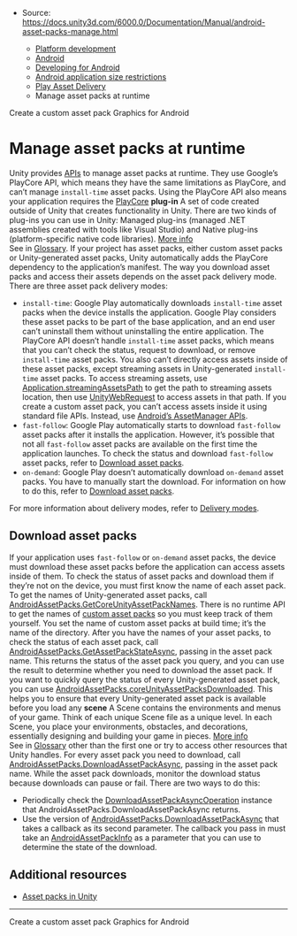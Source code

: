 * Source: https://docs.unity3d.com/6000.0/Documentation/Manual/android-asset-packs-manage.html

  * [Platform development ](https://docs.unity3d.com/6000.0/Documentation/Manual/PlatformSpecific.html)
  * [Android](https://docs.unity3d.com/6000.0/Documentation/Manual/android.html)
  * [Developing for Android](https://docs.unity3d.com/6000.0/Documentation/Manual/android-developing.html)
  * [Android application size restrictions](https://docs.unity3d.com/6000.0/Documentation/Manual/android-application-size-restrictions.html)
  * [Play Asset Delivery](https://docs.unity3d.com/6000.0/Documentation/Manual/play-asset-delivery.html)
  * Manage asset packs at runtime


[](https://docs.unity3d.com/6000.0/Documentation/Manual/android-asset-packs-create-custom.html)
Create a custom asset pack
[](https://docs.unity3d.com/6000.0/Documentation/Manual/android-graphics.html)
Graphics for Android
# Manage asset packs at runtime
Unity provides [APIs](https://docs.unity3d.com/6000.0/Documentation/ScriptReference/Android.AndroidAssetPacks.html) to manage asset packs at runtime. They use Google’s PlayCore API, which means they have the same limitations as PlayCore, and can’t manage `install-time` asset packs. Using the PlayCore API also means your application requires the [PlayCore](https://developer.android.com/guide/playcore) **plug-in** A set of code created outside of Unity that creates functionality in Unity. There are two kinds of plug-ins you can use in Unity: Managed plug-ins (managed .NET assemblies created with tools like Visual Studio) and Native plug-ins (platform-specific native code libraries). [More info](https://docs.unity3d.com/6000.0/Documentation/Manual/plug-ins.html)  
See in [Glossary](https://docs.unity3d.com/6000.0/Documentation/Manual/Glossary.html#Plug-in). If your project has asset packs, either custom asset packs or Unity-generated asset packs, Unity automatically adds the PlayCore dependency to the application’s manifest.
The way you download asset packs and access their assets depends on the asset pack delivery mode. There are three asset pack delivery modes:
  * `install-time`: Google Play automatically downloads `install-time` asset packs when the device installs the application. Google Play considers these asset packs to be part of the base application, and an end user can’t uninstall them without uninstalling the entire application. The PlayCore API doesn’t handle `install-time` asset packs, which means that you can’t check the status, request to download, or remove `install-time` asset packs. You also can’t directly access assets inside of these asset packs, except streaming assets in Unity-generated `install-time` asset packs. To access streaming assets, use [Application.streamingAssetsPath](https://docs.unity3d.com/6000.0/Documentation/ScriptReference/Application-streamingAssetsPath.html) to get the path to streaming assets location, then use [UnityWebRequest](https://docs.unity3d.com/6000.0/Documentation/ScriptReference/Networking.UnityWebRequest.html) to access assets in that path. If you create a custom asset pack, you can’t access assets inside it using standard file APIs. Instead, use [Android’s AssetManager APIs](https://developer.android.com/guide/playcore/asset-delivery/integrate-java#install-time-delivery).
  * `fast-follow`: Google Play automatically starts to download `fast-follow` asset packs after it installs the application. However, it’s possible that not all `fast-follow` asset packs are available on the first time the application launches. To check the status and download `fast-follow` asset packs, refer to [Download asset packs](https://docs.unity3d.com/6000.0/Documentation/Manual/android-asset-packs-manage.html#download-asset-packs).
  * `on-demand`: Google Play doesn’t automatically download `on-demand` asset packs. You have to manually start the download. For information on how to do this, refer to [Download asset packs](https://docs.unity3d.com/6000.0/Documentation/Manual/android-asset-packs-manage.html#download-asset-packs).


For more information about delivery modes, refer to [Delivery modes](https://developer.android.com/guide/playcore/asset-delivery#delivery-modes).
## Download asset packs
If your application uses `fast-follow` or `on-demand` asset packs, the device must download these asset packs before the application can access assets inside of them. To check the status of asset packs and download them if they’re not on the device, you must first know the name of each asset pack. To get the names of Unity-generated asset packs, call [AndroidAssetPacks.GetCoreUnityAssetPackNames](https://docs.unity3d.com/6000.0/Documentation/ScriptReference/Android.AndroidAssetPacks.GetCoreUnityAssetPackNames.html). There is no runtime API to get the names of [custom asset packs](https://docs.unity3d.com/6000.0/Documentation/Manual/android-asset-packs-in-unity.html#custom-asset-packs) so you must keep track of them yourself. You set the name of custom asset packs at build time; it’s the name of the directory.
After you have the names of your asset packs, to check the status of each asset pack, call [AndroidAssetPacks.GetAssetPackStateAsync](https://docs.unity3d.com/6000.0/Documentation/ScriptReference/Android.AndroidAssetPacks.GetAssetPackStateAsync.html), passing in the asset pack name. This returns the status of the asset pack you query, and you can use the result to determine whether you need to download the asset pack. If you want to quickly query the status of every Unity-generated asset pack, you can use [AndroidAssetPacks.coreUnityAssetPacksDownloaded](https://docs.unity3d.com/6000.0/Documentation/ScriptReference/Android.AndroidAssetPacks-coreUnityAssetPacksDownloaded.html). This helps you to ensure that every Unity-generated asset pack is available before you load any **scene** A Scene contains the environments and menus of your game. Think of each unique Scene file as a unique level. In each Scene, you place your environments, obstacles, and decorations, essentially designing and building your game in pieces. [More info](https://docs.unity3d.com/6000.0/Documentation/Manual/CreatingScenes.html)  
See in [Glossary](https://docs.unity3d.com/6000.0/Documentation/Manual/Glossary.html#Scene) other than the first one or try to access other resources that Unity handles.
For every asset pack you need to download, call [AndroidAssetPacks.DownloadAssetPackAsync](https://docs.unity3d.com/6000.0/Documentation/ScriptReference/Android.AndroidAssetPacks.DownloadAssetPackAsync.html), passing in the asset pack name. While the asset pack downloads, monitor the download status because downloads can pause or fail. There are two ways to do this:
  * Periodically check the [DownloadAssetPackAsyncOperation](https://docs.unity3d.com/6000.0/Documentation/ScriptReference/Android.DownloadAssetPackAsyncOperation.html) instance that AndroidAssetPacks.DownloadAssetPackAsync returns.
  * Use the version of [AndroidAssetPacks.DownloadAssetPackAsync](https://docs.unity3d.com/6000.0/Documentation/ScriptReference/Android.AndroidAssetPacks.DownloadAssetPackAsync.html) that takes a callback as its second parameter. The callback you pass in must take an [AndroidAssetPackInfo](https://docs.unity3d.com/6000.0/Documentation/ScriptReference/Android.AndroidAssetPackInfo.html) as a parameter that you can use to determine the state of the download.


## Additional resources
  * [Asset packs in Unity](https://docs.unity3d.com/6000.0/Documentation/Manual/android-asset-packs-in-unity.html)


* * *
[](https://docs.unity3d.com/6000.0/Documentation/Manual/android-asset-packs-create-custom.html)
Create a custom asset pack
[](https://docs.unity3d.com/6000.0/Documentation/Manual/android-graphics.html)
Graphics for Android
